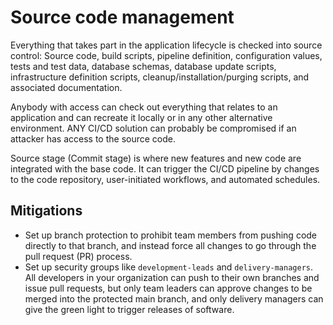 # Source code management

Everything that takes part in the application lifecycle is checked into source control: Source code, build 
scripts, pipeline definition, configuration values, tests and test data, database schemas, database update scripts, 
infrastructure definition scripts, cleanup/installation/purging scripts, and associated documentation.

Anybody with access can check out everything that relates to an application and can recreate it locally or in any other 
alternative environment. ANY CI/CD solution can probably be compromised if an attacker has access to the source code.

Source stage (Commit stage) is where new features and new code are integrated with the base code. 
It can trigger the CI/CD pipeline by changes to the code repository, user-initiated workflows, and automated schedules.

## Mitigations

* Set up branch protection to prohibit team members from pushing code directly to that branch, and instead force all changes to go through the pull request (PR) process. 
* Set up security groups like `development-leads` and `delivery-managers`. All developers in your organization can push to their own branches and issue pull requests, but only team leaders can approve changes to be merged into the protected main branch, and only delivery managers can give the green light to trigger releases of software.
